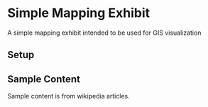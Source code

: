 # Simple Mapping Exhibit

A simple mapping exhibit intended to be used for GIS visualization

## Setup

## Sample Content

Sample content is from wikipedia articles.
